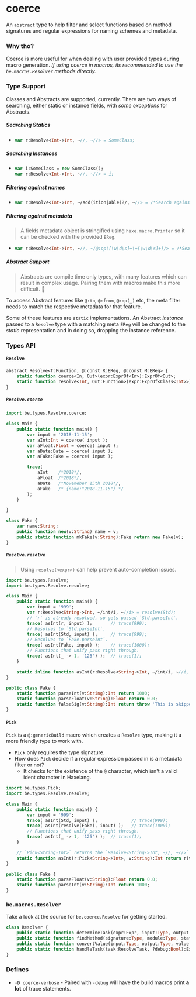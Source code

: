 # coerce

An `abstract` type to help filter and select functions based on method signatures and regular expressions for naming schemes and metadata.

### Why tho?

Coerce is more useful for when dealing with user provided types during macro generation. _If using coerce in macros, its recommended to use the `be.macros.Resolver` methods directly._

### Type Support

Classes and Abstracts are supported, currently. There are two ways of searching, either static or instance fields, with _some exceptions_ for Abstracts.

##### Searching Statics

-   ```haxe
    var r:Resolve<Int->Int, ~//, ~//> = SomeClass;
    ```

##### Searching Instances

-   ```haxe
    var i:SomeClass = new SomeClass();
    var r:Resolve<Int->Int, ~//, ~//> = i;
    ```

##### Filtering against names

- ```haxe
  var r:Resolve<Int->Int, ~/add(ition|able)?/, ~//> = /*Search against instance or static expression*/.
  ```

##### Filtering against metadata

> A fields metadata object is stringified using `haxe.macro.Printer` so it can be checked with the provided `EReg`.
- ```haxe
  var r:Resolve<Int->Int, ~//, ~/@:op([\w\d\s]+\+[\w\d\s]+)/> = /*Search against instance or static expression*/.
  ```

##### Abstract Support

> Abstracts are compile time only types, with many features which can result in complex usage. Pairing them with macros make this more difficult. 🐲 

To access Abstract features like `@:to`, `@:from`, `@:op(_)` etc, the meta filter needs to match the respective metadata for that feature. 

Some of these features are `static` implementations. An Abstract *instance* passed to a `Resolve` type with a matching meta `EReg` will be changed to the *static* representation and in doing so, dropping the instance reference.

### Types API

#### `Resolve`

```haxe
abstract Resolve<T:Function, @:const R:EReg, @:const M:EReg> {
    static function coerce<In, Out>(expr:ExprOf<In>):ExprOf<Out>;
    static function resolve<Int, Out:Function>(expr:ExprOf<Class<Int>>):ExprOf<Out>;
}
```

##### `Resolve.coerce`

```haxe
import be.types.Resolve.coerce;

class Main {
    public static function main() {
        var input = '2018-11-15';
        var aInt:Int = coerce( input );
        var aFloat:Float = coerce( input );
        var aDate:Date = coerce( input );
        var aFake:Fake = coerce( input );

        trace( 
            aInt    /*2018*/, 
            aFloat  /*2018*/, 
            aDate   /*Novemeber 15th 2018*/, 
            aFake   /* {name:"2018-11-15"} */
        );
    }

}

class Fake {
    var name:String;
    public function new(v:String) name = v;
    public static function mkFake(v:String):Fake return new Fake(v);
}
```

##### `Resolve.resolve`

> Using `resolve(<expr>)` can help prevent auto-completion issues.

```haxe
import be.types.Resolve;
import be.types.Resolve.resolve;

class Main {
    public static function main() {
        var input = '999';
        var r:Resolve<String->Int, ~/int/i, ~//i> = resolve(Std);
        // `r` is already resolved, so gets passed `Std.parseInt`.
        trace( asInt(r, input) );       // trace(999);
        // Resolves to `Std.parseInt`.
        trace( asInt(Std, input) );     // trace(999);
        // Resolves to `Fake.parseInt`.
        trace( asInt(Fake, input) );    // trace(1000);
        // Functions that unify pass right through.
        trace( asInt(_ -> 1, '125') );  // trace(1);
    }

    static inline function asInt(r:Resolve<String->Int, ~/int/i, ~//i, v:String):Int return r(v);
}

public class Fake {
    static function parseInt(v:String):Int return 1000;
    static function parseFloat(v:String):Float return 0.0;
    static function falseSig(v:String):Int return throw 'This is skipped due to the `~/int/i` regular expression';
}
```

#### `Pick`

`Pick` is a `@:genericBuild` macro which creates a `Resolve` type, making it a more friendly type to work with. 
- `Pick` only requires the type signature.
- How does `Pick` decide if a regular expression passed in is a metadata filter or not?
    + It checks for the existence of the `@` character, which isn't a valid ident character in Haxelang.

```haxe
import be.types.Pick;
import be.types.Resolve.resolve;

class Main {
    public static function main() {
        var input = '999';
        trace( asInt(Std, input) );             // trace(999);
        trace( asInt(resolve(Fake), input) );   // trace(1000);
        // Functions that unify pass right through.
        trace( asInt(_ -> 1, '125') );  // trace(1);
    }

    // `Pick<String-Int>` returns the `Resolve<String->Int, ~//, ~//>` type.
    static function asInt(r:Pick<String->Int>, v:String):Int return r(v);
}

public class Fake {
    static function parseFloat(v:String):Float return 0.0;
    static function parseInt(v:String):Int return 1000;
}
```

### `be.macros.Resolver`

Take a look at the source for `be.coerce.Resolve` for getting started.

```haxe
class Resolver {
    public static function determineTask(expr:Expr, input:Type, output:Type, ?debug:Bool):ResolveTask;
    public static function findMethod(signature:Type, module:Type, statics:Bool, pos:Position, ?fieldEReg:EReg, ?metaEReg:EReg, ?debug:Bool):Outcome<Array<{name:String, type:Type}>, Error>;
    public static function convertValue(input:Type, output:Type, value:Expr, ?debug:Bool):Outcome<Expr, Error>;
    public static function handleTask(task:ResolveTask, ?debug:Bool):Expr;
}
```

### Defines

- `-D coerce-verbose` - Paired with `-debug` will have the build macros print **a lot** of trace statements.